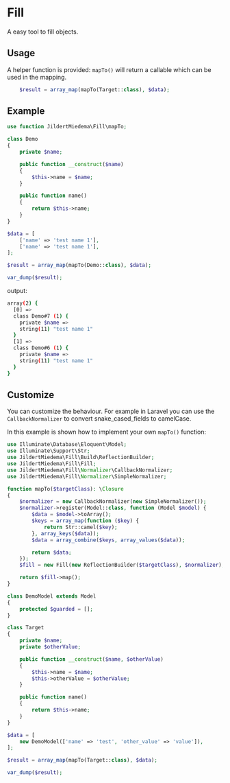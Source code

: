 # Fill
A easy tool to fill objects.

## Usage

A helper function is provided: `mapTo()` will return a callable which can be used in the mapping.

```php
    $result = array_map(mapTo(Target::class), $data);
```

## Example

```php
use function JildertMiedema\Fill\mapTo;

class Demo
{
    private $name;

    public function __construct($name)
    {
        $this->name = $name;
    }

    public function name()
    {
        return $this->name;
    }
}

$data = [
    ['name' => 'test name 1'],
    ['name' => 'test name 1'],
];

$result = array_map(mapTo(Demo::class), $data);

var_dump($result);
```
output:
```sh
array(2) {
  [0] =>
  class Demo#7 (1) {
    private $name =>
    string(11) "test name 1"
  }
  [1] =>
  class Demo#6 (1) {
    private $name =>
    string(11) "test name 1"
  }
}
```

## Customize
You can customize the behaviour. For example in Laravel you can
use the `CallbackNormalizer` to convert snake_cased_fields to camelCase.

In this example is shown how to implement your own `mapTo()` function:
```php
use Illuminate\Database\Eloquent\Model;
use Illuminate\Support\Str;
use JildertMiedema\Fill\Build\ReflectionBuilder;
use JildertMiedema\Fill\Fill;
use JildertMiedema\Fill\Normalizer\CallbackNormalizer;
use JildertMiedema\Fill\Normalizer\SimpleNormalizer;

function mapTo($targetClass): \Closure
{
    $normalizer = new CallbackNormalizer(new SimpleNormalizer());
    $normalizer->register(Model::class, function (Model $model) {
        $data = $model->toArray();
        $keys = array_map(function ($key) {
            return Str::camel($key);
        }, array_keys($data));
        $data = array_combine($keys, array_values($data));

        return $data;
    });
    $fill = new Fill(new ReflectionBuilder($targetClass), $normalizer);

    return $fill->map();
}

class DemoModel extends Model
{
    protected $guarded = [];
}

class Target
{
    private $name;
    private $otherValue;

    public function __construct($name, $otherValue)
    {
        $this->name = $name;
        $this->otherValue = $otherValue;
    }

    public function name()
    {
        return $this->name;
    }
}

$data = [
    new DemoModel(['name' => 'test', 'other_value' => 'value']),
];

$result = array_map(mapTo(Target::class), $data);

var_dump($result);
```